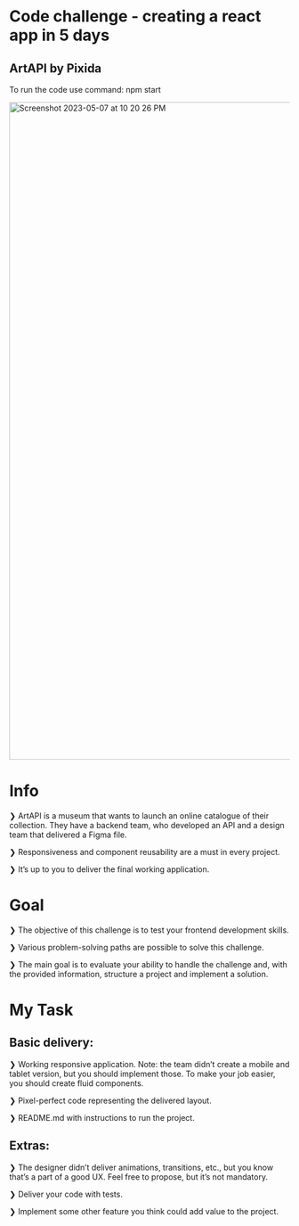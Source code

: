 # Code challenge - creating a react app in 5 days
## ArtAPI by Pixida

To run the code use command: npm start

<img width="1180" alt="Screenshot 2023-05-07 at 10 20 26 PM" src="https://user-images.githubusercontent.com/49235802/236691208-9aa3ebe4-9918-4f65-a385-3eb4d8a9d29c.png">

# Info
❯ ArtAPI is a museum that wants to launch an online catalogue of their collection. They have a backend team, who developed an API and a design team that delivered a Figma file.

❯ Responsiveness and component reusability are a must in every project.

❯ It’s up to you to deliver the final working application.

# Goal
❯ The objective of this challenge is to test your frontend development skills.

❯ Various problem-solving paths are possible to solve this challenge.

❯ The main goal is to evaluate your ability to handle the challenge and, with the provided information, structure a project and implement a solution.

# My Task
## Basic delivery:
❯ Working responsive application. Note: the team didn’t create a mobile and tablet version, but you should implement those. To make your job easier, you should create fluid components.

❯ Pixel-perfect code representing the delivered layout.

❯ README.md with instructions to run the project.

## Extras:
❯ The designer didn’t deliver animations, transitions, etc., but you know that’s a
part of a good UX. Feel free to propose, but it’s not mandatory.

❯ Deliver your code with tests.

❯ Implement some other feature you think could add value to the project.
